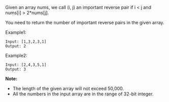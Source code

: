 Given an array nums, we call (i, j) an important reverse pair if i < j and nums[i] > 2*nums[j].

You need to return the number of important reverse pairs in the given array.

Example1:
```
Input: [1,3,2,3,1]
Output: 2
```
Example2:
```
Input: [2,4,3,5,1]
Output: 3
```
**Note:**
* The length of the given array will not exceed 50,000.
* All the numbers in the input array are in the range of 32-bit integer.